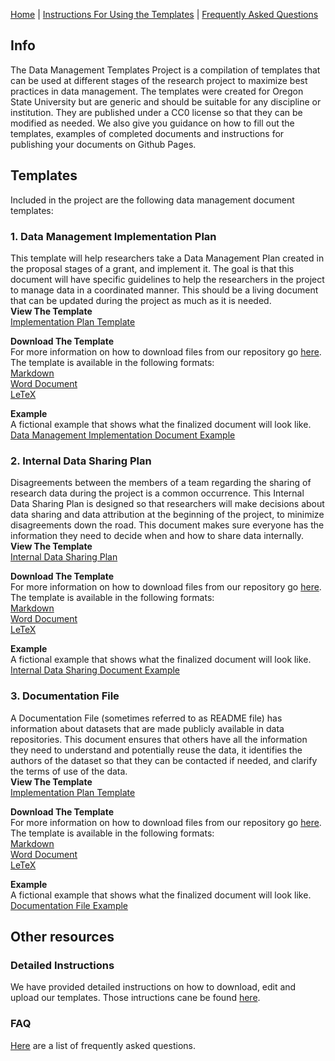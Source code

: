 
[Home](index.md) | [Instructions For Using the Templates](github_instructions) | [Frequently Asked Questions](faq.md)

## Info
The Data Management Templates Project is a compilation of templates that can be used at different stages of the research project to maximize best practices in data management. The templates were created for Oregon State University but are generic and should be suitable for any discipline or institution. They are published under a CC0 license so that they can be modified as needed. We also give you guidance on how to fill out the templates, examples of completed documents and instructions for publishing your documents on Github Pages.  

## Templates
Included in the project are the following data management document templates:

### 1. Data Management Implementation Plan  
This template will help researchers take a Data Management Plan created in the proposal stages of a grant, and implement it. The goal is that this document will have specific guidelines to help the researchers in the project to manage data in a coordinated manner. This should be a living document that can be updated during the project as much as it is needed.  
**View The Template**  
[Implementation Plan Template](https://landonma.github.io/Data-Management-Templates-Project/Implementation_Template/Implementation_Template)  

**Download The Template**  
For more information on how to download files from our repository go [here](github_instructions#cloning-and-modifying-our-templates). The template is available in the following formats:  
[Markdown](https://github.com/landonma/Data-Management-Templates-Project/blob/master/Implementation_Template/Implementation_Template.md)  
[Word Document](https://github.com/landonma/Data-Management-Templates-Project/blob/master/Implementation_Template/Implementation_Template.docs)  
[LeTeX](https://github.com/landonma/Data-Management-Templates-Project/blob/master/Implementation_Template/Implementation_Template.tex)  

**Example**  
A fictional example that shows what the finalized document will look like.  
[Data Management Implementation Document Example](Implementation_Template/Implementation_Template_example.md)


### 2. Internal Data Sharing Plan

Disagreements between the members of a team regarding the sharing of research data during the project is a common occurrence. This Internal Data Sharing Plan is designed so that researchers will make decisions about data sharing and data attribution at the beginning of the project, to minimize disagreements down the road. This document makes sure everyone has the information they need to decide when and how to share data internally.   
**View The Template**  
[Internal Data Sharing Plan](https://landonma.github.io/Data-Management-Templates-Project/Internal_Sharing_Template/Internal_Sharing_Template)  

**Download The Template**  
For more information on how to download files from our repository go [here](github_instructions#cloning-and-modifying-our-templates). The template is available in the following formats:  
[Markdown](https://github.com/landonma/Data-Management-Templates-Project/blob/master/Internal_Sharing_Template/Internal_Sharing_Template.md)  
[Word Document](https://github.com/landonma/Data-Management-Templates-Project/blob/master/Internal_Sharing_Template/Internal_Sharing_Template.docs)  
[LeTeX](https://github.com/landonma/Data-Management-Templates-Project/blob/master/Internal_Sharing_Template/Internal_Sharing_Template.tex)

**Example**  
A fictional example that shows what the finalized document will look like.  
[Internal Data Sharing Document Example](Internal_Sharing_Template/Internal_Sharing_Template_example.md)

### 3. Documentation File

A Documentation File (sometimes referred to as README file)  has information about datasets that are made publicly available in data repositories. This document ensures that others have all the information they need to understand and potentially reuse the data, it identifies the authors of the dataset so that they can be contacted if needed, and clarify the terms of use of the data.  
**View The Template**  
[Implementation Plan Template](https://landonma.github.io/Data-Management-Templates-Project/Documentation_Template/Documentation_Template)  

**Download The Template**  
For more information on how to download files from our repository go [here](github_instructions#cloning-and-modifying-our-templates). The template is available in the following formats:  
[Markdown](https://github.com/landonma/Data-Management-Templates-Project/blob/master/Documentation_Template/Documentation_Template.md)  
[Word Document](https://github.com/landonma/Data-Management-Templates-Project/blob/master/Documentation_Template/Documentation_Template.docs)  
[LeTeX](https://github.com/landonma/Data-Management-Templates-Project/blob/master/Documentation_Template/Documentation_Template.tex)  

**Example**  
A fictional example that shows what the finalized document will look like.  
[Documentation File Example](Documentation_Template/Documentation_Template_example.md)

## Other resources
### Detailed Instructions
We have provided detailed instructions on how to download, edit and upload our templates. Those intructions cane be found [here](github_instructions).
### FAQ
[Here](faq.md) are a list of frequently asked questions.

